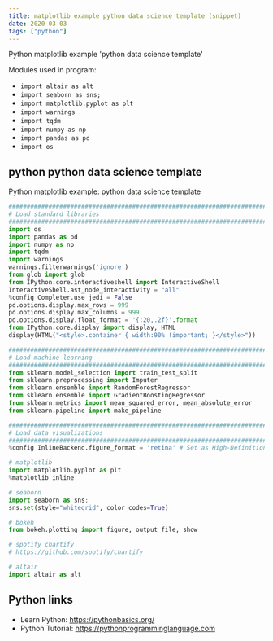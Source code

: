 ```yaml
---
title: matplotlib example python data science template (snippet)
date: 2020-03-03
tags: ["python"]
---
```

Python matplotlib example 'python data science template'


Modules used in program: 
* `import altair as alt`
* `import seaborn as sns; `
* `import matplotlib.pyplot as plt`
* `import warnings`
* `import tqdm`
* `import numpy as np`
* `import pandas as pd`
* `import os`

## python python data science template

Python matplotlib example: python data science template

```python
#######################################################################
# Load standard libraries
#######################################################################
import os
import pandas as pd
import numpy as np
import tqdm
import warnings
warnings.filterwarnings('ignore')
from glob import glob
from IPython.core.interactiveshell import InteractiveShell
InteractiveShell.ast_node_interactivity = "all"
%config Completer.use_jedi = False
pd.options.display.max_rows = 999
pd.options.display.max_columns = 999 
pd.options.display.float_format = '{:20,.2f}'.format
from IPython.core.display import display, HTML
display(HTML("<style>.container { width:90% !important; }</style>"))

#######################################################################
# Load machine learning 
#######################################################################
from sklearn.model_selection import train_test_split
from sklearn.preprocessing import Imputer
from sklearn.ensemble import RandomForestRegressor
from sklearn.ensemble import GradientBoostingRegressor
from sklearn.metrics import mean_squared_error, mean_absolute_error
from sklearn.pipeline import make_pipeline

#######################################################################
# Load data visualizations
#######################################################################
%config InlineBackend.figure_format = 'retina' # Set as High-Definition (HD) Image

# matplotlib
import matplotlib.pyplot as plt
%matplotlib inline

# seaborn
import seaborn as sns; 
sns.set(style="whitegrid", color_codes=True)

# bokeh
from bokeh.plotting import figure, output_file, show

# spotify chartify
# https://github.com/spotify/chartify

# altair
import altair as alt

```

## Python links

- Learn Python: https://pythonbasics.org/
- Python Tutorial: https://pythonprogramminglanguage.com
